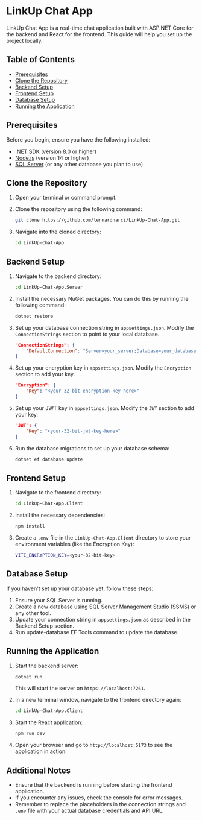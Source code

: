 # LinkUp Chat App

LinkUp Chat App is a real-time chat application built with ASP.NET Core for the backend and React for the frontend. This guide will help you set up the project locally.

## Table of Contents

- [Prerequisites](#prerequisites)
- [Clone the Repository](#clone-the-repository)
- [Backend Setup](#backend-setup)
- [Frontend Setup](#frontend-setup)
- [Database Setup](#database-setup)
- [Running the Application](#running-the-application)

## Prerequisites

Before you begin, ensure you have the following installed:

- [.NET SDK](https://dotnet.microsoft.com/download) (version 8.0 or higher)
- [Node.js](https://nodejs.org/) (version 14 or higher)
- [SQL Server](https://www.microsoft.com/en-us/sql-server/sql-server-downloads) (or any other database you plan to use)

## Clone the Repository

1. Open your terminal or command prompt.
2. Clone the repository using the following command:

   ```bash
   git clone https://github.com/lennardnarci/LinkUp-Chat-App.git
   ```

3. Navigate into the cloned directory:

   ```bash
   cd LinkUp-Chat-App
   ```

## Backend Setup

1. Navigate to the backend directory:

   ```bash
   cd LinkUp-Chat-App.Server
   ```

2. Install the necessary NuGet packages. You can do this by running the following command:

   ```bash
   dotnet restore
   ```

3. Set up your database connection string in `appsettings.json`. Modify the `ConnectionStrings` section to point to your local database.

   ```json
   "ConnectionStrings": {
       "DefaultConnection": "Server=your_server;Database=your_database;User Id=your_user;Password=your_password;"
   }
   ```

4. Set up your encryption key in `appsettings.json`. Modify the `Encryption` section to add your key.

   ```json
   "Encryption": {
       "Key": "<your-32-bit-encryption-key-here>"
   }
   ```

5. Set up your JWT key in `appsettings.json`. Modify the `JWT` section to add your key.

   ```json
   "JWT": {
       "Key": "<your-32-bit-jwt-key-here>"
   }
   ```

6. Run the database migrations to set up your database schema:

   ```bash
   dotnet ef database update
   ```

## Frontend Setup

1. Navigate to the frontend directory:

   ```bash
   cd LinkUp-Chat-App.Client
   ```

2. Install the necessary dependencies:

   ```bash
   npm install
   ```

3. Create a `.env` file in the `LinkUp-Chat-App.Client` directory to store your environment variables (like the Encryption Key):

   ```bash
   VITE_ENCRYPTION_KEY=<your-32-bit-key>
   ```

## Database Setup

If you haven't set up your database yet, follow these steps:

1. Ensure your SQL Server is running.
2. Create a new database using SQL Server Management Studio (SSMS) or any other tool.
3. Update your connection string in `appsettings.json` as described in the Backend Setup section.
4. Run update-database EF Tools command to update the database.

## Running the Application

1. Start the backend server:

   ```bash
   dotnet run
   ```

   This will start the server on `https://localhost:7261`.

2. In a new terminal window, navigate to the frontend directory again:

   ```bash
   cd LinkUp-Chat-App.Client
   ```

3. Start the React application:

   ```bash
   npm run dev
   ```

4. Open your browser and go to `http://localhost:5173` to see the application in action.

## Additional Notes

- Ensure that the backend is running before starting the frontend application.
- If you encounter any issues, check the console for error messages.
- Remember to replace the placeholders in the connection strings and `.env` file with your actual database credentials and API URL.
